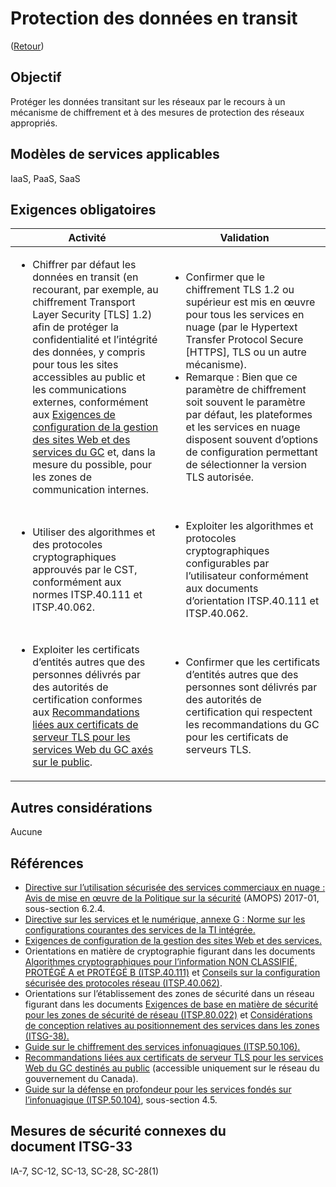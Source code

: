 # Protection des données en transit

([Retour](../README.md))

## Objectif

Protéger les données transitant sur les réseaux par le recours à un mécanisme de chiffrement et à des mesures de protection des réseaux appropriés.

## Modèles de services applicables

IaaS, PaaS, SaaS

## Exigences obligatoires

| Activité                                                                                                                                                                                                                                                                                                          | Validation                                                                                                                                                                                                                                                                                     |
| ------------------------------------------------------------------------------------------------------------------------------------------------------------------------------------------------------------------------------------------------------------------------------------------------------------------------------- | ---------------------------------------------------------------------------------------------------------------------------------------------------------------------------------------------------------------------------------------------------------------------------------------------- |
| <ul><li>Chiffrer par défaut les données en transit (en recourant, par exemple, au chiffrement Transport Layer Security [TLS] 1.2) afin de protéger la confidentialité et l’intégrité des données, y compris pour tous les sites accessibles au public et les communications externes, conformément aux [Exigences de configuration de la gestion des sites Web et des services du GC](https://www.canada.ca/fr/gouvernement/systeme/gouvernement-numerique/politiques-normes/configurations-courantes-services-ti-integree/sites-web.html) et, dans la mesure du possible, pour les zones de communication internes.</li></ul> | <ul><li>Confirmer que le chiffrement TLS 1.2 ou supérieur est mis en œuvre pour tous les services en nuage (par le Hypertext Transfer Protocol Secure [HTTPS], TLS ou un autre mécanisme).</li><li>Remarque : Bien que ce paramètre de chiffrement soit souvent le paramètre par défaut, les plateformes et les services en nuage disposent souvent d’options de configuration permettant de sélectionner la version TLS autorisée.</li></li></ul> |
| <ul><li>Utiliser des algorithmes et des protocoles cryptographiques approuvés par le CST, conformément aux normes ITSP.40.111 et ITSP.40.062.</li></ul>                                                                                                                                                                                                      | <ul><li>Exploiter les algorithmes et protocoles cryptographiques configurables par l’utilisateur conformément aux documents d’orientation ITSP.40.111 et ITSP.40.062.</li></ul>                                                                                                                                                 |
| <ul><li>Exploiter les certificats d’entités autres que des personnes délivrés par des autorités de certification conformes aux [Recommandations liées aux certificats de serveur TLS pour les services Web du GC axés sur le public](https://view.officeapps.live.com/op/view.aspx?src=https%3A%2F%2Fwiki.gccollab.ca%2Fimages%2F1%2F18%2FRecommendations_for_TLS_Server_Certificates_-_14_May_2021-FR-REV-NG.docx&wdOrigin=BROWSELINK).</li></ul>                                                                                                                                                                         | <ul><li>Confirmer que les certificats d’entités autres que des personnes sont délivrés par des autorités de certification qui respectent les recommandations du GC pour les certificats de serveurs TLS.</li></ul>                                                                                                                                        |

## Autres considérations

Aucune

## Références

- [Directive sur l’utilisation sécurisée des services commerciaux en nuage : Avis de mise en œuvre de la Politique sur la sécurité](https://www.canada.ca/en/treasury-board-secretariat/services/access-information-privacy/security-identity-management/direction-secure-use-commercial-cloud-services-spin.html) (AMOPS) 2017-01, sous-section 6.2.4.
- [Directive sur les services et le numérique, annexe G : Norme sur les configurations courantes des services de la TI intégrée.](https://www.tbs-sct.canada.ca/pol/doc-fra.aspx?id=32601)
- [Exigences de configuration de la gestion des sites Web et des services.](https://www.canada.ca/fr/gouvernement/systeme/gouvernement-numerique/politiques-normes/configurations-courantes-services-ti-integree/sites-web.html)
- Orientations en matière de cryptographie figurant dans les documents [Algorithmes cryptographiques pour l’information NON CLASSIFIÉ, PROTÉGÉ A et PROTÉGÉ B (ITSP.40.111)](https://www.cyber.gc.ca/fr/orientation/algorithmes-cryptographiques-linformation-non-classifie-protege-protege-b-itsp40111) et [Conseils sur la configuration sécurisée des protocoles réseau (ITSP.40.062)](https://www.cyber.gc.ca/fr/orientation/conseils-sur-la-configuration-securisee-des-protocoles-reseau-itsp40062).
- Orientations sur l’établissement des zones de sécurité dans un réseau figurant dans les documents [Exigences de base en matière de sécurité pour les zones de sécurité de réseau (ITSP.80.022)](https://www.cyber.gc.ca/fr/orientation/exigences-de-base-en-matiere-de-securite-pour-les-zones-de-securite-de-reseau-version) et [Considérations de conception relatives au positionnement des services dans les zones (ITSG-38).](https://www.cyber.gc.ca/fr/orientation/considerations-de-conception-relatives-au-positionnement-des-services-dans-les-zones)
- [Guide sur le chiffrement des services infonuagiques (ITSP.50.106).](https://www.cyber.gc.ca/fr/orientation/guide-sur-le-chiffrement-des-services-infonuagiques-itsp50106)
- [Recommandations liées aux certificats de serveur TLS pour les services Web du GC destinés au public](https://www.gcpedia.gc.ca/gcwiki/images/2/2f/Recommandations_pour_les_certificats_de_serveur_TLS_.pdf) (accessible uniquement sur le réseau du gouvernement du Canada).
- [Guide sur la défense en profondeur pour les services fondés sur l’infonuagique (ITSP.50.104)](https://www.cyber.gc.ca/fr/orientation/guide-sur-la-defense-en-profondeur-pour-les-services-fondes-sur-linfonuagique-itsp50104), sous-section 4.5.

## Mesures de sécurité connexes du document ITSG-33

IA-7, SC-12, SC-13, SC-28, SC-28(1)
